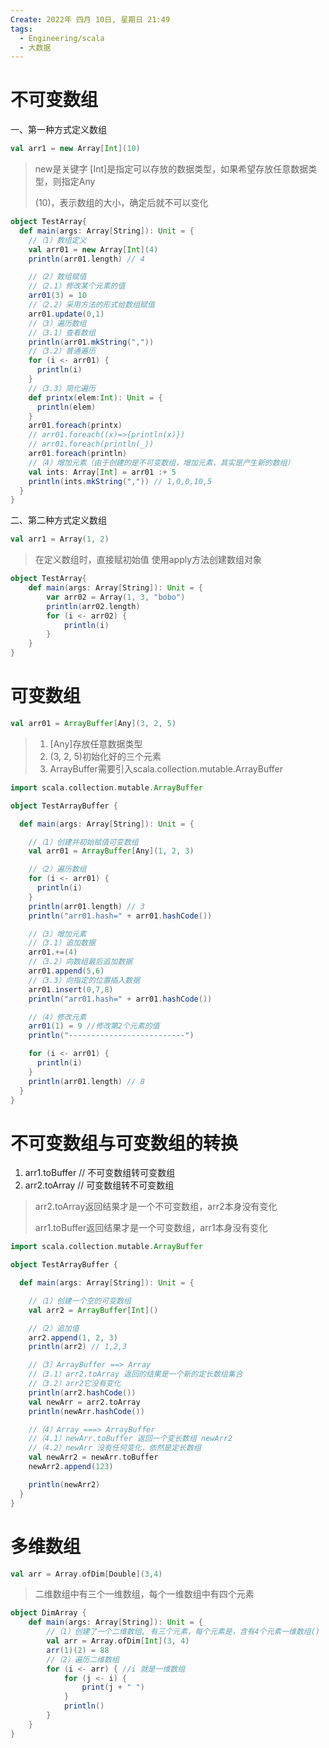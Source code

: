 ```yaml
---
Create: 2022年 四月 10日, 星期日 21:49
tags: 
  - Engineering/scala
  - 大数据
---
```




# 不可变数组

一、第一种方式定义数组

```scala
val arr1 = new Array[Int](10)
```

> new是关键字
> [Int]是指定可以存放的数据类型，如果希望存放任意数据类型，则指定Any
>
> (10)，表示数组的大小，确定后就不可以变化

```scala
object TestArray{
  def main(args: Array[String]): Unit = {
    //（1）数组定义
    val arr01 = new Array[Int](4)
    println(arr01.length) // 4

    //（2）数组赋值
    //（2.1）修改某个元素的值
    arr01(3) = 10
    //（2.2）采用方法的形式给数组赋值
    arr01.update(0,1)
    //（3）遍历数组
    //（3.1）查看数组
    println(arr01.mkString(","))
    //（3.2）普通遍历
    for (i <- arr01) {
      println(i)
    }
    //（3.3）简化遍历
    def printx(elem:Int): Unit = {
      println(elem)
    }
    arr01.foreach(printx)
    // arr01.foreach((x)=>{println(x)})
    // arr01.foreach(println(_))
    arr01.foreach(println)
    //（4）增加元素（由于创建的是不可变数组，增加元素，其实是产生新的数组）
    val ints: Array[Int] = arr01 :+ 5
    println(ints.mkString(",")) // 1,0,0,10,5
  }
}
```

二、第二种方式定义数组

```scala
val arr1 = Array(1, 2)
```

> 在定义数组时，直接赋初始值
> 使用apply方法创建数组对象

```scala
object TestArray{
    def main(args: Array[String]): Unit = {
        var arr02 = Array(1, 3, "bobo")
        println(arr02.length)
        for (i <- arr02) {
            println(i)
        }
    }
}
```

# 可变数组

```scala
val arr01 = ArrayBuffer[Any](3, 2, 5)
```

> 1. [Any]存放任意数据类型
> 2. (3, 2, 5)初始化好的三个元素
> 3. ArrayBuffer需要引入scala.collection.mutable.ArrayBuffer

```scala
import scala.collection.mutable.ArrayBuffer

object TestArrayBuffer {

  def main(args: Array[String]): Unit = {

    //（1）创建并初始赋值可变数组
    val arr01 = ArrayBuffer[Any](1, 2, 3)

    //（2）遍历数组
    for (i <- arr01) {
      println(i)
    }
    println(arr01.length) // 3
    println("arr01.hash=" + arr01.hashCode())

    //（3）增加元素
    //（3.1）追加数据
    arr01.+=(4)
    //（3.2）向数组最后追加数据
    arr01.append(5,6)
    //（3.3）向指定的位置插入数据
    arr01.insert(0,7,8)
    println("arr01.hash=" + arr01.hashCode())

    //（4）修改元素
    arr01(1) = 9 //修改第2个元素的值
    println("--------------------------")

    for (i <- arr01) {
      println(i)
    }
    println(arr01.length) // 8
  }
}
```



# 不可变数组与可变数组的转换

1. arr1.toBuffer  // 不可变数组转可变数组
2. arr2.toArray  // 可变数组转不可变数组

> arr2.toArray返回结果才是一个不可变数组，arr2本身没有变化
>
> arr1.toBuffer返回结果才是一个可变数组，arr1本身没有变化

```scala
import scala.collection.mutable.ArrayBuffer

object TestArrayBuffer {

  def main(args: Array[String]): Unit = {

    //（1）创建一个空的可变数组
    val arr2 = ArrayBuffer[Int]()

    //（2）追加值
    arr2.append(1, 2, 3)
    println(arr2) // 1,2,3

    //（3）ArrayBuffer ==> Array
    //（3.1）arr2.toArray 返回的结果是一个新的定长数组集合
    //（3.2）arr2它没有变化
    println(arr2.hashCode())
    val newArr = arr2.toArray
    println(newArr.hashCode())

    //（4）Array ===> ArrayBuffer
    //（4.1）newArr.toBuffer 返回一个变长数组 newArr2
    //（4.2）newArr 没有任何变化，依然是定长数组
    val newArr2 = newArr.toBuffer
    newArr2.append(123)

    println(newArr2)
  }
}
```



# 多维数组

```scala
val arr = Array.ofDim[Double](3,4)
```

> 二维数组中有三个一维数组，每个一维数组中有四个元素


```scala
object DimArray {
    def main(args: Array[String]): Unit = {
        //（1）创建了一个二维数组, 有三个元素，每个元素是，含有4个元素一维数组()
        val arr = Array.ofDim[Int](3, 4)
        arr(1)(2) = 88
        //（2）遍历二维数组
        for (i <- arr) { //i 就是一维数组
            for (j <- i) {
                print(j + " ")
            }
            println()
        }
    }
}
```



